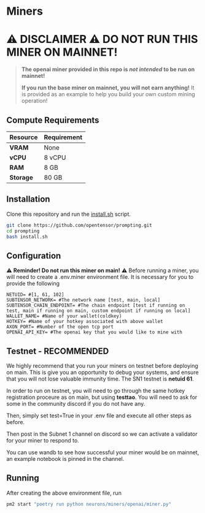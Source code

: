 # **Miners**

# ⚠️ **DISCLAIMER** ⚠️ **DO NOT RUN THIS MINER ON MAINNET!**

> **The openai miner provided in this repo is _not intended_ to be run on mainnet!**
>
> **If you run the base miner on mainnet, you will not earn anything!**
> It is provided as an example to help you build your own custom mining operation!
>
## Compute Requirements

| Resource      | Requirement       |
|---------------|-------------------|
| **VRAM**      | None              |
| **vCPU**      | 8 vCPU            |
| **RAM**       | 8 GB              |
| **Storage**   | 80 GB             |

## Installation

Clone this repository and run the [install.sh](./install.sh) script.

```bash
git clone https://github.com/opentensor/prompting.git
cd prompting
bash install.sh
```

## Configuration
⚠️ **Reminder! Do not run this miner on main!** ⚠️
Before running a miner, you will need to create a .env.miner environment file. It is necessary for you to provide the following

```text
NETUID= #[1, 61, 102]
SUBTENSOR_NETWORK= #The network name [test, main, local]
SUBTENSOR_CHAIN_ENDPOINT= #The chain endpoint [test if running on test, main if running on main, custom endpoint if running on local]
WALLET_NAME= #Name of your wallet(coldkey)
HOTKEY= #Name of your hotkey associated with above wallet
AXON_PORT= #Number of the open tcp port
OPENAI_API_KEY= #The openai key that you would like to mine with
```
## Testnet - RECOMMENDED
We highly recommend that you run your miners on testnet before deploying on main. This is give you an opportunity to debug your systems, and ensure that you will not lose valuable immunity time. The SN1 testnet is **netuid 61**.

In order to run on testnet, you will need to go through the same hotkey registration proceure as on main, but using **testtao**. You will need to ask for some in the community discord if you do not have any.

Then, simply set test=True in your .env file and execute all other steps as before.

Then post in the Subnet 1 channel on discord so we can activate a validator for your miner to respond to.

You can use wandb to see how successful your miner would be on mainnet, an example notebook is pinned in the channel.

## Running

After creating the above environment file, run

```bash
pm2 start "poetry run python neurons/miners/openai/miner.py"
```
